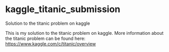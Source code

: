 # kaggle_titanic_submission
Solution to the titanic problem on kaggle

This is my solution to the titanic problem on kaggle. More information about the titanic problem can be found here: https://www.kaggle.com/c/titanic/overview
